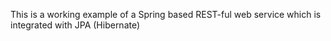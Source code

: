 This is a working example of a Spring based REST-ful web service which is integrated with  JPA (Hibernate)